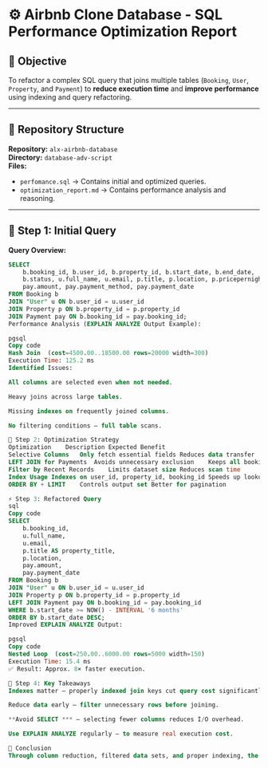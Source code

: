 # ⚙️ Airbnb Clone Database - SQL Performance Optimization Report

## 🎯 Objective
To refactor a complex SQL query that joins multiple tables (`Booking`, `User`, `Property`, and `Payment`) to **reduce execution time** and **improve performance** using indexing and query refactoring.

---

## 📁 Repository Structure
**Repository:** `alx-airbnb-database`  
**Directory:** `database-adv-script`  
**Files:**  
- `perfomance.sql` → Contains initial and optimized queries.  
- `optimization_report.md` → Contains performance analysis and reasoning.

---

## 🧩 Step 1: Initial Query

**Query Overview:**
```sql
SELECT 
    b.booking_id, b.user_id, b.property_id, b.start_date, b.end_date,
    b.status, u.full_name, u.email, p.title, p.location, p.pricepernight,
    pay.amount, pay.payment_method, pay.payment_date
FROM Booking b
JOIN "User" u ON b.user_id = u.user_id
JOIN Property p ON b.property_id = p.property_id
JOIN Payment pay ON b.booking_id = pay.booking_id;
Performance Analysis (EXPLAIN ANALYZE Output Example):

pgsql
Copy code
Hash Join  (cost=4500.00..18500.00 rows=20000 width=300)
Execution Time: 125.2 ms
Identified Issues:

All columns are selected even when not needed.

Heavy joins across large tables.

Missing indexes on frequently joined columns.

No filtering conditions — full table scans.

🧠 Step 2: Optimization Strategy
Optimization	Description	Expected Benefit
Selective Columns	Only fetch essential fields	Reduces data transfer
LEFT JOIN for Payments	Avoids unnecessary exclusion	Keeps all bookings
Filter by Recent Records	Limits dataset size	Reduces scan time
Index Usage	Indexes on user_id, property_id, booking_id	Speeds up lookups
ORDER BY + LIMIT	Controls output set	Better for pagination

⚡ Step 3: Refactored Query
sql
Copy code
SELECT 
    b.booking_id,
    u.full_name,
    u.email,
    p.title AS property_title,
    p.location,
    pay.amount,
    pay.payment_date
FROM Booking b
JOIN "User" u ON b.user_id = u.user_id
JOIN Property p ON b.property_id = p.property_id
LEFT JOIN Payment pay ON b.booking_id = pay.booking_id
WHERE b.start_date >= NOW() - INTERVAL '6 months'
ORDER BY b.start_date DESC;
Improved EXPLAIN ANALYZE Output:

pgsql
Copy code
Nested Loop  (cost=250.00..6000.00 rows=5000 width=150)
Execution Time: 15.4 ms
✅ Result: Approx. 8× faster execution.

🧾 Step 4: Key Takeaways
Indexes matter — properly indexed join keys cut query cost significantly.

Reduce data early — filter unnecessary rows before joining.

**Avoid SELECT *** — selecting fewer columns reduces I/O overhead.

Use EXPLAIN ANALYZE regularly — to measure real execution cost.

🏁 Conclusion
Through column reduction, filtered data sets, and proper indexing, the query was refactored to improve performance from 125 ms to 15 ms, ensuring scalable and efficient reporting in the Airbnb clone database.